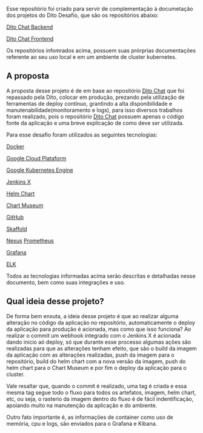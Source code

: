Esse reposítório foi criado para servir de complementação à documetação dos projetos do Dito Desafio, que são os repositórios abaixo:

[Dito Chat Backend](https://github.com/hebersonaguiar/ditochatbackend)

[Dito Chat Frontend](https://github.com/hebersonaguiar/ditochatfrontend)

Os repositórios infomrados acima, possuem suas prórprias documentações referente ao seu uso local e em um ambiente de cluster kubernetes.

## A proposta
A proposta desse projeto é de em base ao repositório [Dito Chat](https://github.com/ditointernet/dito-chat) que foi repassado pela Dito, colocar em produção, prezando pela utilização de ferramentas de deploy contínuo, grantindo a alta disponibilidade e manutenabilidade(monitoramento e logs), para isso diversos trabalhos foram realizado, pois o repositório [Dito Chat](https://github.com/ditointernet/dito-chat) possuem apenas o código fonte da aplicação e uma breve explicação de como deve ser utilizada.

Para esse desafio foram utilizados as seguintes tecnologias:

[Docker](https://github.com/hebersonaguiar/ditodesafiodocs#docker)

[Google Cloud Plataform](https://github.com/hebersonaguiar/ditodesafiodocs#google-cloud-plataform)

[Google Kubernetes Engine](https://github.com/hebersonaguiar/ditodesafiodocs#kubernetes)

[Jenkins X](https://github.com/hebersonaguiar/ditodesafiodocs#jenkins-x)

[Helm Chart](https://github.com/hebersonaguiar/ditodesafiodocs#helm-chart)

[Chart Museum](https://github.com/hebersonaguiar/ditodesafiodocs#chart-museum)

[GitHub](https://github.com/hebersonaguiar/ditodesafiodocs)

[Skaffold](https://github.com/hebersonaguiar/ditodesafiodocs#skaffold)

[Nexus](https://github.com/hebersonaguiar/ditodesafiodocs#nexus)
[Prometheus](https://github.com/hebersonaguiar/ditodesafiodocs#prometheus)

[Grafana](https://github.com/hebersonaguiar/ditodesafiodocs#grafana)

[ELK](https://github.com/hebersonaguiar/ditodesafiodocs#elk)


Todos as tecnologias informadas acima serão descritas e detalhadas nesse documento, bem como suas integrações e uso.

## Qual ideia desse projeto?

De forma bem enxuta, a ideia desse projeto é que ao realizar alguma alteração no código da aplicação no repositório, automaticamente o deploy da aplicação para produção é acionada, mas como que isso funciona? Ao realizar o commit um webhook integrado com o Jenkins X é acionada dando inicio aó deploy, só que durante esse processo algumas ações são realizadas para que as alterações tenham efeito, que são o build da imagem da aplicação com as alterações realizadas, push da imagem para o repositório, build do helm chart com a nova versão da imagem, push do helm chart para o Chart Museum e por fim o deploy da aplicação para o cluster. 

Vale resaltar que, quando o commit é realizado, uma tag é criada e essa mesma tag segue todo o fluxo para todos os artefatos, imagem, helm chart, etc, ou seja, o rasterio da imagem dentro do fluxo é de fácil indentificação, apoiando muito na manutenção da aplicação e do ambiente.

Outro fato importante é, as informações de container como uso de memória, cpu e logs, são enviados para o Grafana e Kibana.
